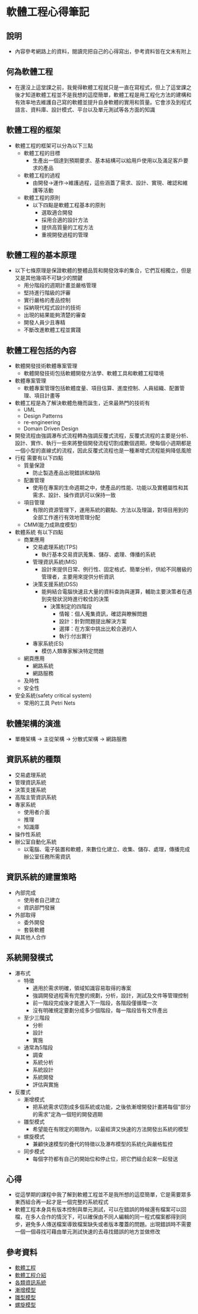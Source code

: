# 軟體工程心得筆記
## 說明
* 內容參考網路上的資料，閱讀完把自己的心得寫出，參考資料皆在文末有附上
## 何為軟體工程
* 在還沒上這堂課之前，我覺得軟體工程就只是一直在寫程式，但上了這堂課之後才知道軟體工程並不是我想的這麼簡單，軟體工程是用工程化方法的建構和有效率地去維護自己寫的軟體並提升自身軟體的實用和質量。它會涉及到程式語言、資料庫、設計模式、平台以及單元測試等各方面的知識
## 軟體工程的框架
* 軟體工程的框架可以分為以下三點
    * 軟體工程的目標
        * 生產出一個達到預期要求、基本結構可以給用戶使用以及滿足客戶要求的產品
    * 軟體工程的過程
        * 由開發->運作->維護過程，這些涵蓋了需求、設計、實現、確認和維護等活動
    * 軟體工程的原則
        * 以下四點是軟體工程基本的原則
            * 選取適合開發
            * 採用合適的設計方法
            * 提供高質量的工程方法
            * 重視開發過程的管理
## 軟體工程的基本原理
* 以下七條原理是保證軟體的整體品質和開發效率的集合，它們互相獨立，但是又是其他幾項不可缺少的關鍵
    * 用分階段的週期計畫並嚴格管理
    * 堅持進行階級的評審
    * 實行嚴格的產品控制
    * 採納現代程式設計的技術
    * 出現的結果能夠清楚的審查
    * 開發人員少且專精
    * 不斷改進軟體工程並實踐
## 軟體工程包括的內容
* 軟體開發技術軟體專案管理
    * 軟體開發技術包括軟體開發方法學、軟體工具和軟體工程環境
* 軟體專案管理
    * 軟體專案管理包括軟體度量、項目估算、進度控制、人員組織、配置管理、項目計畫等
* 軟體工程是為了解決軟體危機而誕生，近來最熱門的技術有
    * UML
    * Design Patterns
    * re-engineering
    * Domain Driven Design
* 開發流程由強調瀑布式流程轉為強調反覆式流程，反覆式流程的主要是分析、設計、實作、執行一些來將整個開發流程切割成數個週期，使每個小週期都是一個小型的直線式的流程，因此反覆式流程也是一種漸增式流程能夠降低風險
* 行程 需要有以下四點
    * 質量保證
        * 防止製造產品出現錯誤和缺陷
    * 配置管理
        * 使用在專案的生命週期之中，使產品的性能、功能以及實體屬性和其需求、設計、操作資訊可以保持一致
    * 項目管理
        * 有限的資源管理下，運用系統的觀點、方法以及理論，對項目用到的全部工作進行有效地管理分配
    * CMM(能力成熟度模型)
* 軟體系統 有以下四點
    * 商業應用
        * 交易處理系統(TPS)
            * 執行基本交易資訊蒐集、儲存、處理、傳播的系統
        * 管理資訊系統(MIS)
            * 設計來提供日常、例行性、固定格式、簡單分析，供給不同層級的管理者，主要用來提供分析資訊
        * 決策支援系統(DSS)
            * 能夠結合電腦快速且大量的資料查詢與運算，輔助主要決策者在遇到突發狀況時進行較佳的決策
                * 決策制定的四階段
                    * 情報：個人蒐集資訊，確認與瞭解問題 
                    * 設計：針對問題提出解決方案 
                    * 選擇：在方案中挑出比較合適的人
                    * 執行:付出實行
        * 專家系統(ES)
            * 模仿人類專家解決特定問題
    * 網頁應用
        * 網路系統
        * 網路服務
    * 及時性
    * 安全性
* 安全系統(safety critical system)
    * 常用的工具 Petri Nets
## 軟體架構的演進
* 單機架構 -> 主從架構 -> 分散式架構 -> 網路服務
## 資訊系統的種類
* 交易處理系統
* 管理資訊系統
* 決策支援系統
* 高階主管資訊系統
* 專家系統
    * 使用者介面
    * 推理
    * 知識庫
* 操作性系統
* 辦公室自動化系統
    * 以電腦、電子裝置和軟體，來數位化建立、收集、儲存、處理，傳播完成辦公室任務所需資訊
## 資訊系統的建置策略
* 內部完成
    * 使用者自己建立
    * 資訊部門發展 
* 外部取得
    * 委外開發
     * 套裝軟體
* 與其他人合作
## 系統開發模式
* 瀑布式
    * 特徵
        * 適用於需求明確，領域知識容易取得的專案
        * 強調開發過程需有完整的規劃，分析，設計，測試及文件等管理控制
        * 前一階段完成後才能進入下一階段，各階段僅循環一次
        * 沒有明確規定要劃分成多少個階段，每一階段皆有文件產出
    * 至少三階段
        * 分析
        * 設計
        * 實施
    * 通常為5階段
        * 調查
        * 系統分析
        * 系統設計
        * 系統開發
        * 評估與實施
* 反覆式
    * 漸增模式
        * 把系統需求切割成多個系統或功能，之後依漸增開發計畫將每個"部分的需求"定為一個短的開發週期
    * 雛型模式
        * 希望能在有限定的期限內，以最經濟又快速的方法開發出系統的模型
    * 螺旋模式
        * 兼顧快速模型的疊代的特徵以及瀑布模型的系統化與嚴格監控
    * 同步模式
        * 每個字符都有自己的開始位和停止位，把它們組合起來一起發送
## 心得
* 從這學期的課程中我了解到軟體工程並不是我所想的這麼簡單，它是需要眾多東西組合再一起才是一個完整的系統程式
* 軟體工程本身具有版本控制與單元測試，可以在錯誤的時候還有檔案可以回檔，在多人合作的情況下，可以確保由不同人編輯的同一程式檔案都得到同步，避免多人傳送檔案導致檔案缺失或者版本覆蓋的問題。出現錯誤時不需要一個一個尋找可藉由單元測試快速的去尋找錯誤的地方並做修改
## 參考資料
* [軟體工程](https://wiki.mbalib.com/zh-tw/%E8%BD%AF%E4%BB%B6%E5%B7%A5%E7%A8%8B)
* [軟體工程介紹](https://irw.ncut.edu.tw/peterju/se.html)
* [各類資訊系統](https://blog.cwke.org/2010/11/information-system.html)
* [漸增模型](https://quizlet.com/tw/546067618/23%E6%BC%B8%E5%A2%9E%E6%A8%A1%E5%BC%8F-flash-cards/)
* [雛型模型](http://web.nchu.edu.tw/~jlu/classes/ooad/proto.html)
* [螺旋模型](https://zh.wikipedia.org/wiki/%E8%9E%BA%E6%97%8B%E6%A8%A1%E5%9E%8B)
